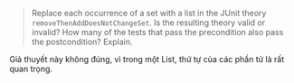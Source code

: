 >Replace each occurrence of a set with a list in the JUnit theory  
```removeThenAddDoesNotChangeSet```. Is the resulting theory
 valid or invalid? How many of the tests that pass the precondition
 also pass the postcondition? Explain.

Giả thuyết này không đúng, vì trong một List, thứ tự của các phần tử là rất quan trọng.
 